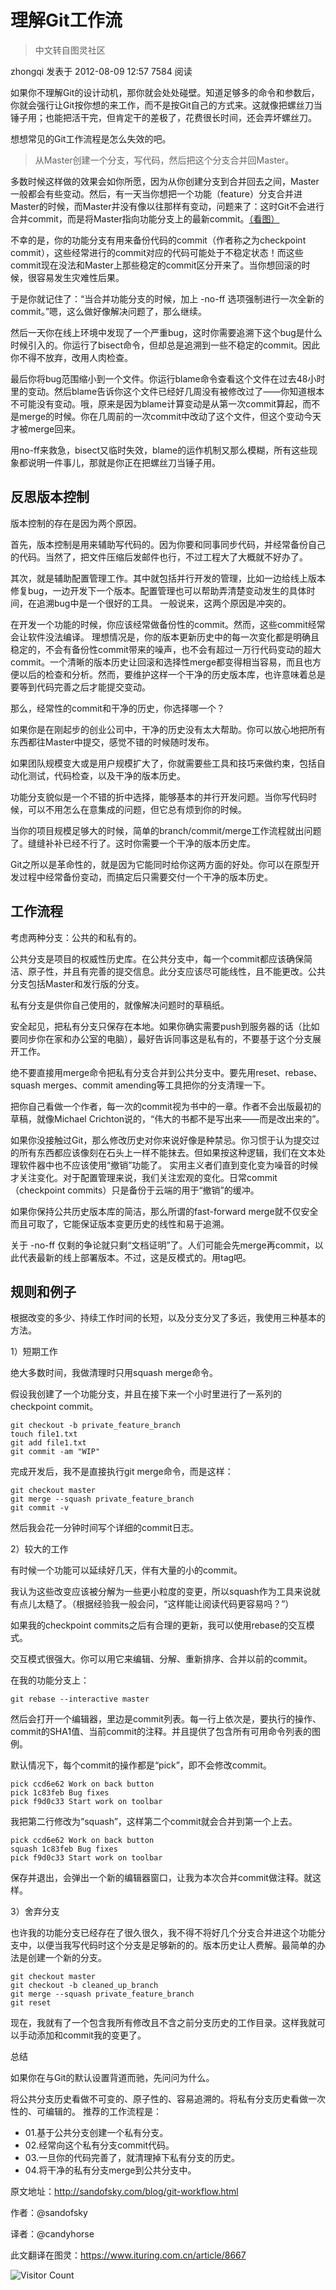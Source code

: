 # 理解Git工作流
> 中文转自图灵社区

zhongqi 发表于 2012-08-09 12:57   7584 阅读

如果你不理解Git的设计动机，那你就会处处碰壁。知道足够多的命令和参数后，你就会强行让Git按你想的来工作，而不是按Git自己的方式来。这就像把螺丝刀当锤子用；也能把活干完，但肯定干的差极了，花费很长时间，还会弄坏螺丝刀。

想想常见的Git工作流程是怎么失效的吧。

> 从Master创建一个分支，写代码，然后把这个分支合并回Master。

多数时候这样做的效果会如你所愿，因为从你创建分支到合并回去之间，Master一般都会有些变动。然后，有一天当你想把一个功能（feature）分支合并进Master的时候，而Master并没有像以往那样有变动，问题来了：这时Git不会进行合并commit，而是将Master指向功能分支上的最新commit。[（看图）](http://sandofsky.com/images/fast_forward.pdf)

不幸的是，你的功能分支有用来备份代码的commit（作者称之为checkpoint commit），这些经常进行的commit对应的代码可能处于不稳定状态！而这些commit现在没法和Master上那些稳定的commit区分开来了。当你想回滚的时候，很容易发生灾难性后果。

于是你就记住了：“当合并功能分支的时候，加上 -no-ff 选项强制进行一次全新的commit。”嗯，这么做好像解决问题了，那么继续。

然后一天你在线上环境中发现了一个严重bug，这时你需要追溯下这个bug是什么时候引入的。你运行了bisect命令，但却总是追溯到一些不稳定的commit。因此你不得不放弃，改用人肉检查。

最后你将bug范围缩小到一个文件。你运行blame命令查看这个文件在过去48小时里的变动。然后blame告诉你这个文件已经好几周没有被修改过了——你知道根本不可能没有变动。哦，原来是因为blame计算变动是从第一次commit算起，而不是merge的时候。你在几周前的一次commit中改动了这个文件，但这个变动今天才被merge回来。

用no-ff来救急，bisect又临时失效，blame的运作机制又那么模糊，所有这些现象都说明一件事儿，那就是你正在把螺丝刀当锤子用。

## 反思版本控制

版本控制的存在是因为两个原因。

首先，版本控制是用来辅助写代码的。因为你要和同事同步代码，并经常备份自己的代码。当然了，把文件压缩后发邮件也行，不过工程大了大概就不好办了。

其次，就是辅助配置管理工作。其中就包括并行开发的管理，比如一边给线上版本修复bug，一边开发下一个版本。配置管理也可以帮助弄清楚变动发生的具体时间，在追溯bug中是一个很好的工具。 一般说来，这两个原因是冲突的。

在开发一个功能的时候，你应该经常做备份性的commit。然而，这些commit经常会让软件没法编译。 理想情况是，你的版本更新历史中的每一次变化都是明确且稳定的，不会有备份性commit带来的噪声，也不会有超过一万行代码变动的超大commit。一个清晰的版本历史让回滚和选择性merge都变得相当容易，而且也方便以后的检查和分析。然而，要维护这样一个干净的历史版本库，也许意味着总是要等到代码完善之后才能提交变动。

那么，经常性的commit和干净的历史，你选择哪一个？

如果你是在刚起步的创业公司中，干净的历史没有太大帮助。你可以放心地把所有东西都往Master中提交，感觉不错的时候随时发布。

如果团队规模变大或是用户规模扩大了，你就需要些工具和技巧来做约束，包括自动化测试，代码检查，以及干净的版本历史。

功能分支貌似是一个不错的折中选择，能够基本的并行开发问题。当你写代码时候，可以不用怎么在意集成的问题，但它总有烦到你的时候。

当你的项目规模足够大的时候，简单的branch/commit/merge工作流程就出问题了。缝缝补补已经不行了。这时你需要一个干净的版本历史库。

Git之所以是革命性的，就是因为它能同时给你这两方面的好处。你可以在原型开发过程中经常备份变动，而搞定后只需要交付一个干净的版本历史。

## 工作流程

考虑两种分支：公共的和私有的。

公共分支是项目的权威性历史库。在公共分支中，每一个commit都应该确保简洁、原子性，并且有完善的提交信息。此分支应该尽可能线性，且不能更改。公共分支包括Master和发行版的分支。

私有分支是供你自己使用的，就像解决问题时的草稿纸。

安全起见，把私有分支只保存在本地。如果你确实需要push到服务器的话（比如要同步你在家和办公室的电脑），最好告诉同事这是私有的，不要基于这个分支展开工作。

绝不要直接用merge命令把私有分支合并到公共分支中。要先用reset、rebase、squash merges、commit amending等工具把你的分支清理一下。

把你自己看做一个作者，每一次的commit视为书中的一章。作者不会出版最初的草稿，就像Michael Crichton说的，“伟大的书都不是写出来——而是改出来的”。

如果你没接触过Git，那么修改历史对你来说好像是种禁忌。你习惯于认为提交过的所有东西都应该像刻在石头上一样不能抹去。但如果按这种逻辑，我们在文本处理软件器中也不应该使用“撤销”功能了。 实用主义者们直到变化变为噪音的时候才关注变化。对于配置管理来说，我们关注宏观的变化。日常commit（checkpoint commits）只是备份于云端的用于“撤销”的缓冲。

如果你保持公共历史版本库的简洁，那么所谓的fast-forward merge就不仅安全而且可取了，它能保证版本变更历史的线性和易于追溯。

关于 -no-ff 仅剩的争论就只剩“文档证明”了。人们可能会先merge再commit，以此代表最新的线上部署版本。不过，这是反模式的。用tag吧。

## 规则和例子

根据改变的多少、持续工作时间的长短，以及分支分叉了多远，我使用三种基本的方法。

1）短期工作

绝大多数时间，我做清理时只用squash merge命令。

假设我创建了一个功能分支，并且在接下来一个小时里进行了一系列的checkpoint commit。

```
git checkout -b private_feature_branch
touch file1.txt
git add file1.txt
git commit -am "WIP"
```

完成开发后，我不是直接执行git merge命令，而是这样：

```
git checkout master
git merge --squash private_feature_branch
git commit -v
```

然后我会花一分钟时间写个详细的commit日志。

2）较大的工作

有时候一个功能可以延续好几天，伴有大量的小的commit。

我认为这些改变应该被分解为一些更小粒度的变更，所以squash作为工具来说就有点儿太糙了。（根据经验我一般会问，“这样能让阅读代码更容易吗？”）

如果我的checkpoint commits之后有合理的更新，我可以使用rebase的交互模式。

交互模式很强大。你可以用它来编辑、分解、重新排序、合并以前的commit。

在我的功能分支上：

```
git rebase --interactive master
```

然后会打开一个编辑器，里边是commit列表。每一行上依次是，要执行的操作、commit的SHA1值、当前commit的注释。并且提供了包含所有可用命令列表的图例。

默认情况下，每个commit的操作都是“pick”，即不会修改commit。

```
pick ccd6e62 Work on back button
pick 1c83feb Bug fixes
pick f9d0c33 Start work on toolbar
```

我把第二行修改为“squash”，这样第二个commit就会合并到第一个上去。

```
pick ccd6e62 Work on back button
squash 1c83feb Bug fixes
pick f9d0c33 Start work on toolbar
```

保存并退出，会弹出一个新的编辑器窗口，让我为本次合并commit做注释。就这样。

3）舍弃分支

也许我的功能分支已经存在了很久很久，我不得不将好几个分支合并进这个功能分支中，以便当我写代码时这个分支是足够新的的。版本历史让人费解。最简单的办法是创建一个新的分支。

```
git checkout master
git checkout -b cleaned_up_branch
git merge --squash private_feature_branch
git reset
```

现在，我就有了一个包含我所有修改且不含之前分支历史的工作目录。这样我就可以手动添加和commit我的变更了。

总结

如果你在与Git的默认设置背道而驰，先问问为什么。

将公共分支历史看做不可变的、原子性的、容易追溯的。将私有分支历史看做一次性的、可编辑的。 推荐的工作流程是：

- 01.基于公共分支创建一个私有分支。
- 02.经常向这个私有分支commit代码。
- 03.一旦你的代码完善了，就清理掉下私有分支的历史。
- 04.将干净的私有分支merge到公共分支中。

原文地址：http://sandofsky.com/blog/git-workflow.html

作者：@sandofsky

译者：@candyhorse

此文翻译在图灵：https://www.ituring.com.cn/article/8667

![Visitor Count](https://profile-counter.glitch.me/brotherbigbao/count.svg)
